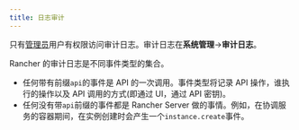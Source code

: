 ```yaml
---
title: 日志审计
---
```


只有[管理员](/docs/rancher1/configurations/access-control/_index#管理员)用户有权限访问审计日志。审计日志在**系统管理**->**审计日志**。

Rancher 的审计日志是不同事件类型的集合。

- 任何带有前缀`api`的事件是 API 的一次调用。事件类型将记录 API 操作，谁执行的操作以及 API 调用的方式(即通过 UI，通过 API 密钥)。
- 任何没有带`api`前缀的事件都是 Rancher Server 做的事情。例如，在协调服务的容器期间，在实例创建时会产生一个`instance.create`事件。

